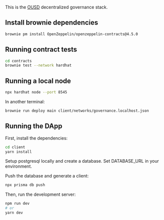 This is the [OUSD](https://ousd.com) decentralized governance stack.

## Install brownie dependencies

```bash
brownie pm install OpenZeppelin/openzeppelin-contracts@4.5.0
```

## Running contract tests

```bash
cd contracts
brownie test --network hardhat
```

## Running a local node

```bash
npx hardhat node --port 8545
```

In another terminal:

```bash
brownie run deploy main client/networks/governance.localhost.json
```

## Running the DApp

First, install the dependencies:

```bash
cd client
yarn install
```

Setup postgresql locally and create a database. Set DATABASE_URL in your environment.

Push the database and generate a client:

```bash
npx prisma db push
```

Then, run the development server:

```bash
npm run dev
# or
yarn dev
```
